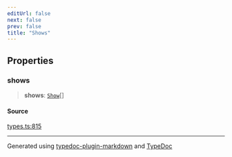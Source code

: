 ```yaml
---
editUrl: false
next: false
prev: false
title: "Shows"
---
```


## Properties

### shows

> **shows**: [`Show`](/api/interfaces/show/)[]

#### Source

[types.ts:815](https://github.com/fostertheweb/spotify-web-sdk/blob/e412602/src/types.ts#L815)

***

Generated using [typedoc-plugin-markdown](https://www.npmjs.com/package/typedoc-plugin-markdown) and [TypeDoc](https://typedoc.org/)
